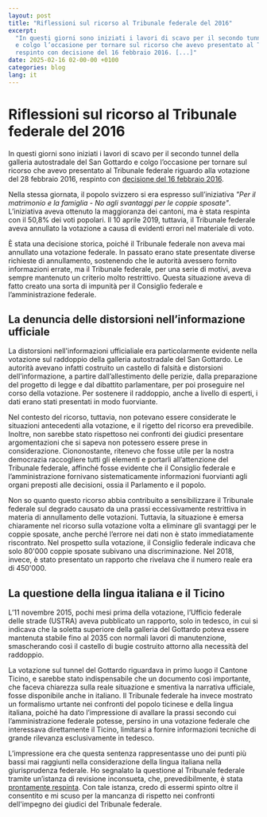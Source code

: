 ```yaml
---
layout: post
title: "Riflessioni sul ricorso al Tribunale federale del 2016"
excerpt:
  "In questi giorni sono iniziati i lavori di scavo per il secondo tunnel della galleria autostradale del San Gottardo 
  e colgo l’occasione per tornare sul ricorso che avevo presentato al Tribunale federale riguardo alla votazione del 28 febbraio 2016, 
  respinto con decisione del 16 febbraio 2016. [...]"
date: 2025-02-16 02-00-00 +0100
categories: blog
lang: it
---
```


# Riflessioni sul ricorso al Tribunale federale del 2016 

In questi giorni sono iniziati i lavori di scavo per il secondo tunnel della galleria autostradale del San Gottardo e colgo l’occasione per tornare sul ricorso che avevo presentato al Tribunale federale riguardo alla votazione del 28 febbraio 2016, respinto con [decisione del 16 febbraio 2016](/files/2016-02-16-TribunaleFederale-decisione-votazione-gottardo.pdf).

Nella stessa giornata, il popolo svizzero si era espresso sull’iniziativa *"Per il matrimonio e la famiglia - No agli svantaggi per le coppie sposate"*. L’iniziativa aveva ottenuto la maggioranza dei cantoni, ma è stata respinta con il 50,8% dei voti popolari. Il 10 aprile 2019, tuttavia, il Tribunale federale aveva annullato la votazione a causa di evidenti errori nel materiale di voto.

È stata una decisione storica, poiché il Tribunale federale non aveva mai annullato una votazione federale. In passato erano state presentate diverse richieste di annullamento, sostenendo che le autorità avessero fornito informazioni errate, ma il Tribunale federale, per una serie di motivi, aveva sempre mantenuto un criterio molto restrittivo. Questa situazione aveva di fatto creato una sorta di impunità per il Consiglio federale e l’amministrazione federale. 

## La denuncia delle distorsioni nell’informazione ufficiale

La distorsioni nell'informazioni ufficialiale era particolarmente evidente nella votazione sul raddoppio della galleria autostradale del San Gottardo. Le autorità avevano infatti costruito un castello di falsità e distorsioni dell’informazione, a partire dall’allestimento delle perizie, dalla preparazione del progetto di legge e dal dibattito parlamentare, per poi proseguire nel corso della votazione. Per sostenere il raddoppio, anche a livello di esperti, i dati erano stati presentati in modo fuorviante. 

Nel contesto del ricorso, tuttavia, non potevano essere considerate le situazioni antecedenti alla votazione, e il rigetto del ricorso era prevedibile. Inoltre, non sarebbe stato rispettoso nei confronti dei giudici presentare argomentazioni che si sapeva non potessero essere prese in considerazione. Ciononostante, ritenevo che fosse utile per la nostra democrazia raccogliere tutti gli elementi e portarli all’attenzione del Tribunale federale, affinché fosse evidente che il Consiglio federale e l’amministrazione fornivano sistematicamente informazioni fuorvianti agli organi preposti alle decisioni, ossia il Parlamento e il popolo.

Non so quanto questo ricorso abbia contribuito a sensibilizzare il Tribunale federale sul degrado causato da una prassi eccessivamente restrittiva in materia di annullamento delle votazioni. Tuttavia, la situazione è emersa chiaramente nel ricorso sulla votazione volta a eliminare gli svantaggi per le coppie sposate, anche perché l’errore nei dati non è stato immediatamente riscontrato. Nel prospetto sulla votazione, il Consiglio federale indicava che solo 80'000 coppie sposate subivano una discriminazione. Nel 2018, invece, è stato presentato un rapporto che rivelava che il numero reale era di 450'000.

## La questione della lingua italiana e il Ticino

L’11 novembre 2015, pochi mesi prima della votazione, l’Ufficio federale delle strade (USTRA) aveva pubblicato un rapporto, solo in tedesco, in cui si indicava che la soletta superiore della galleria del Gottardo poteva essere mantenuta stabile fino al 2035 con normali lavori di manutenzione, smascherando così il castello di bugie costruito attorno alla necessità del raddoppio.

La votazione sul tunnel del Gottardo riguardava in primo luogo il Cantone Ticino, e sarebbe stato indispensabile che un documento così importante, che faceva chiarezza sulla reale situazione e smentiva la narrativa ufficiale, fosse disponibile anche in italiano. Il Tribunale federale ha invece mostrato un formalismo urtante nei confronti del popolo ticinese e della lingua italiana, poiché ha dato l’impressione di avallare la prassi secondo cui l’amministrazione federale potesse, persino in una votazione federale che interessava direttamente il Ticino, limitarsi a fornire informazioni tecniche di grande rilevanza esclusivamente in tedesco.

L’impressione era che questa sentenza rappresentasse uno dei punti più bassi mai raggiunti nella considerazione della lingua italiana nella giurisprudenza federale. Ho segnalato la questione al Tribunale federale tramite un’istanza di revisione inconsueta, che, prevedibilmente, è stata [prontamente respinta](/files/2016-03-18-TribunaleFederale-decisione-revisione.pdf). Con tale istanza, credo di essermi spinto oltre il consentito e mi scuso per la mancanza di rispetto nei confronti dell'impegno dei giudici del Tribunale federale.

